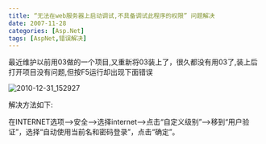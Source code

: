 ```yaml
---
title: “无法在web服务器上启动调试,不具备调试此程序的权限” 问题解决
date: 2007-11-28
categories: [Asp.Net]
tags: [AspNet,错误解决]
---
```


最近维护以前用03做的一个项目,又重新将03装上了，很久都没有用03了,装上后打开项目没有问题,但按F5运行却出现下面错误
<!--more-->

![2010-12-31_152927](http://oec2003.qiniudn.com/2010-12-31_152927.gif)

解决方法如下:

在INTERNET选项–>安全–>选择internet–>点击“自定义级别”–>移到“用户验证”，选择“自动使用当前名和密码登录”，点击“确定”。

